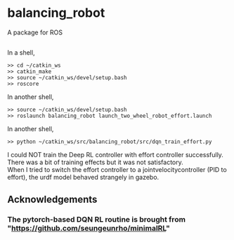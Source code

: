 # balancing_robot
A package for ROS  

##
In a shell,
```
>> cd ~/catkin_ws
>> catkin_make
>> source ~/catkin_ws/devel/setup.bash
>> roscore
```
In another shell,
```
>> source ~/catkin_ws/devel/setup.bash
>> roslaunch balancing_robot launch_two_wheel_robot_effort.launch
```
In another shell,
```
>> python ~/catkin_ws/src/balancing_robot/src/dqn_train_effort.py
```

I could NOT train the Deep RL controller with effort controller successfully. There was a bit of training effects but it was not satisfactory.  
When I tried to switch the effort controller to a jointvelocitycontroller (PID to effort), the urdf model behaved strangely in gazebo.  


## Acknowledgements
### The pytorch-based DQN RL routine is brought from "https://github.com/seungeunrho/minimalRL"
